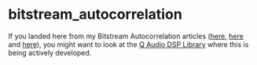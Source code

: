 # bitstream_autocorrelation

If you landed here from my Bitstream Autocorrelation articles ([here](https://www.cycfi.com/2018/03/fast-and-efficient-pitch-detection-bitstream-autocorrelation/), [here](https://www.cycfi.com/2018/04/fast-and-efficient-pitch-detection-bliss/) and [here](https://www.cycfi.com/2018/06/fast-and-efficient-pitch-detection-synth-tracking/)), you might want to look at the [Q Audio DSP Library](https://github.com/cycfi/Q) where this is being actively developed.
